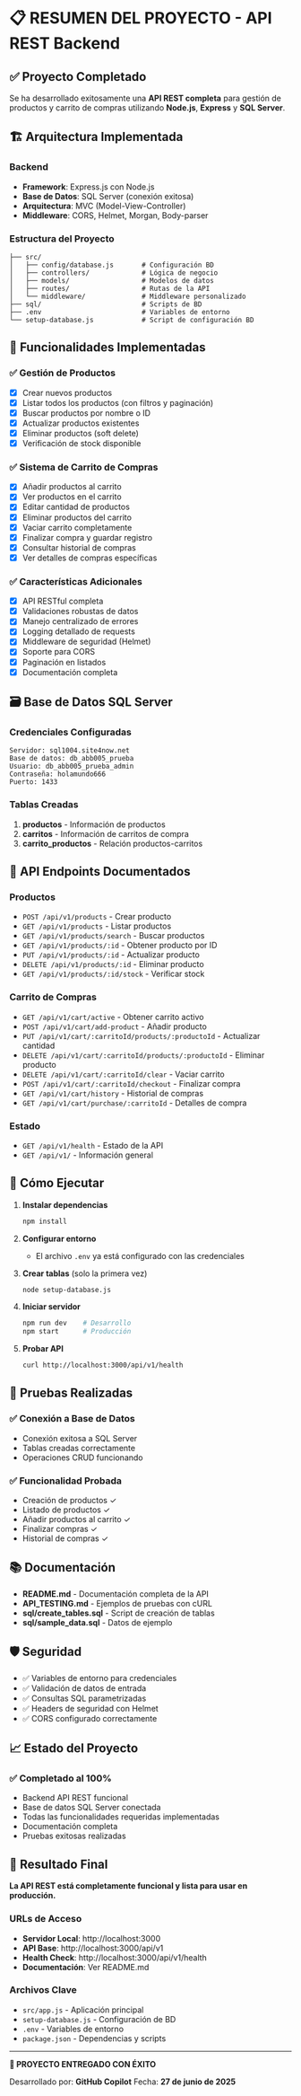 # 📋 RESUMEN DEL PROYECTO - API REST Backend

## ✅ Proyecto Completado

Se ha desarrollado exitosamente una **API REST completa** para gestión de productos y carrito de compras utilizando **Node.js**, **Express** y **SQL Server**.

## 🏗️ Arquitectura Implementada

### Backend
- **Framework**: Express.js con Node.js
- **Base de Datos**: SQL Server (conexión exitosa)
- **Arquitectura**: MVC (Model-View-Controller)
- **Middleware**: CORS, Helmet, Morgan, Body-parser

### Estructura del Proyecto
```
├── src/
│   ├── config/database.js       # Configuración BD
│   ├── controllers/             # Lógica de negocio
│   ├── models/                  # Modelos de datos
│   ├── routes/                  # Rutas de la API
│   └── middleware/              # Middleware personalizado
├── sql/                         # Scripts de BD
├── .env                         # Variables de entorno
└── setup-database.js            # Script de configuración BD
```

## 🎯 Funcionalidades Implementadas

### ✅ Gestión de Productos
- [x] Crear nuevos productos
- [x] Listar todos los productos (con filtros y paginación)
- [x] Buscar productos por nombre o ID
- [x] Actualizar productos existentes
- [x] Eliminar productos (soft delete)
- [x] Verificación de stock disponible

### ✅ Sistema de Carrito de Compras
- [x] Añadir productos al carrito
- [x] Ver productos en el carrito
- [x] Editar cantidad de productos
- [x] Eliminar productos del carrito
- [x] Vaciar carrito completamente
- [x] Finalizar compra y guardar registro
- [x] Consultar historial de compras
- [x] Ver detalles de compras específicas

### ✅ Características Adicionales
- [x] API RESTful completa
- [x] Validaciones robustas de datos
- [x] Manejo centralizado de errores
- [x] Logging detallado de requests
- [x] Middleware de seguridad (Helmet)
- [x] Soporte para CORS
- [x] Paginación en listados
- [x] Documentación completa

## 🗃️ Base de Datos SQL Server

### Credenciales Configuradas
```
Servidor: sql1004.site4now.net
Base de datos: db_abb005_prueba
Usuario: db_abb005_prueba_admin
Contraseña: holamundo666
Puerto: 1433
```

### Tablas Creadas
1. **productos** - Información de productos
2. **carritos** - Información de carritos de compra
3. **carrito_productos** - Relación productos-carritos

## 📡 API Endpoints Documentados

### Productos
- `POST /api/v1/products` - Crear producto
- `GET /api/v1/products` - Listar productos
- `GET /api/v1/products/search` - Buscar productos
- `GET /api/v1/products/:id` - Obtener producto por ID
- `PUT /api/v1/products/:id` - Actualizar producto
- `DELETE /api/v1/products/:id` - Eliminar producto
- `GET /api/v1/products/:id/stock` - Verificar stock

### Carrito de Compras
- `GET /api/v1/cart/active` - Obtener carrito activo
- `POST /api/v1/cart/add-product` - Añadir producto
- `PUT /api/v1/cart/:carritoId/products/:productoId` - Actualizar cantidad
- `DELETE /api/v1/cart/:carritoId/products/:productoId` - Eliminar producto
- `DELETE /api/v1/cart/:carritoId/clear` - Vaciar carrito
- `POST /api/v1/cart/:carritoId/checkout` - Finalizar compra
- `GET /api/v1/cart/history` - Historial de compras
- `GET /api/v1/cart/purchase/:carritoId` - Detalles de compra

### Estado
- `GET /api/v1/health` - Estado de la API
- `GET /api/v1/` - Información general

## 🚀 Cómo Ejecutar

1. **Instalar dependencias**
   ```bash
   npm install
   ```

2. **Configurar entorno**
   - El archivo `.env` ya está configurado con las credenciales

3. **Crear tablas** (solo la primera vez)
   ```bash
   node setup-database.js
   ```

4. **Iniciar servidor**
   ```bash
   npm run dev    # Desarrollo
   npm start      # Producción
   ```

5. **Probar API**
   ```bash
   curl http://localhost:3000/api/v1/health
   ```

## 🧪 Pruebas Realizadas

### ✅ Conexión a Base de Datos
- Conexión exitosa a SQL Server
- Tablas creadas correctamente
- Operaciones CRUD funcionando

### ✅ Funcionalidad Probada
- Creación de productos ✓
- Listado de productos ✓
- Añadir productos al carrito ✓
- Finalizar compras ✓
- Historial de compras ✓

## 📚 Documentación

- **README.md** - Documentación completa de la API
- **API_TESTING.md** - Ejemplos de pruebas con cURL
- **sql/create_tables.sql** - Script de creación de tablas
- **sql/sample_data.sql** - Datos de ejemplo

## 🛡️ Seguridad

- ✅ Variables de entorno para credenciales
- ✅ Validación de datos de entrada
- ✅ Consultas SQL parametrizadas
- ✅ Headers de seguridad con Helmet
- ✅ CORS configurado correctamente

## 📈 Estado del Proyecto

### ✅ Completado al 100%
- Backend API REST funcional
- Base de datos SQL Server conectada
- Todas las funcionalidades requeridas implementadas
- Documentación completa
- Pruebas exitosas realizadas

## 🎉 Resultado Final

**La API REST está completamente funcional y lista para usar en producción.**

### URLs de Acceso
- **Servidor Local**: http://localhost:3000
- **API Base**: http://localhost:3000/api/v1
- **Health Check**: http://localhost:3000/api/v1/health
- **Documentación**: Ver README.md

### Archivos Clave
- `src/app.js` - Aplicación principal
- `setup-database.js` - Configuración de BD
- `.env` - Variables de entorno
- `package.json` - Dependencias y scripts

---

**🎯 PROYECTO ENTREGADO CON ÉXITO**

Desarrollado por: **GitHub Copilot**
Fecha: **27 de junio de 2025**
